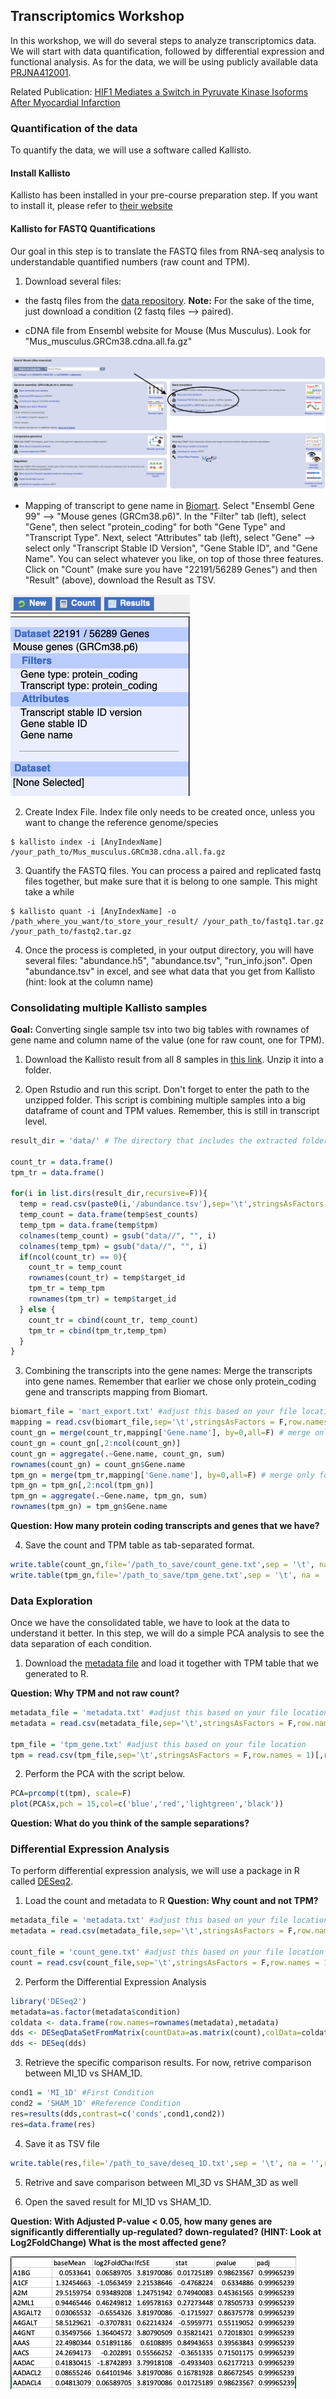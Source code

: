 ##  Transcriptomics Workshop

In this workshop, we will do several steps to analyze transcriptomics data. We will start with data quantification, followed by differential expression and functional analysis. As for the data, we will be using publicly available data [PRJNA412001](https://www.ebi.ac.uk/ena/data/view/PRJNA412001).

Related Publication: [HIF1 Mediates a Switch in Pyruvate Kinase Isoforms After Myocardial Infarction](https://pubmed.ncbi.nlm.nih.gov/29652636-hif1-mediates-a-switch-in-pyruvate-kinase-isoforms-after-myocardial-infarction/)

### Quantification of the data

To quantify the data, we will use a software called Kallisto.

#### Install Kallisto

Kallisto has been installed in your pre-course preparation step. If you want to install it, please refer to [their website](https://pachterlab.github.io/kallisto/about)

#### Kallisto for FASTQ Quantifications

Our goal in this step is to translate the FASTQ files from RNA-seq analysis to understandable quantified numbers (raw count and TPM).

1. Download several files:

  * the fastq files from the [data repository](https://www.ebi.ac.uk/ena/data/view/PRJNA412001). **Note:** For the sake of the time, just download a condition (2 fastq files --> paired).

  * cDNA file from Ensembl website for Mouse (Mus Musculus). Look for "Mus_musculus.GRCm38.cdna.all.fa.gz"
  
  ![cdna](img/cdna_dl.png)
  
  * Mapping of transcript to gene name in [Biomart](https://www.ensembl.org/biomart/martview). Select "Ensembl Gene 99" --> "Mouse genes (GRCm38.p6)". In the "Filter" tab (left), select "Gene", then select "protein_coding" for both "Gene Type" and "Transcript Type". Next, select "Attributes" tab (left), select "Gene" --> select only "Transcript Stable ID Version", "Gene Stable ID", and "Gene Name". You can select whatever you like, on top of those three features. Click on "Count" (make sure you have "22191/56289 Genes") and then "Result" (above), download the Result as TSV.
  
  ![biomart](img/biomart.png)

2. Create Index File. Index file only needs to be created once, unless you want to change the reference genome/species

```shell
$ kallisto index -i [AnyIndexName] /your_path_to/Mus_musculus.GRCm38.cdna.all.fa.gz
```

3. Quantify the FASTQ files. You can process a paired and replicated fastq files together, but make sure that it is belong to one sample. This might take a while

```shell
$ kallisto quant -i [AnyIndexName] -o /path_where_you_want/to_store_your_result/ /your_path_to/fastq1.tar.gz /your_path_to/fastq2.tar.gz
```

4. Once the process is completed, in your output directory, you will have several files: "abundance.h5", "abundance.tsv", "run_info.json". Open "abundance.tsv" in excel, and see what data that you get from Kallisto (hint: look at the column name)

### Consolidating multiple Kallisto samples

**Goal:** Converting single sample tsv into two big tables with rownames of gene name and column name of the value (one for raw count, one for TPM).

1. Download the Kallisto result from all 8 samples in [this link](data/KallistoResults.zip). Unzip it into a folder.

2. Open Rstudio and run this script. Don't forget to enter the path to the unzipped folder. This script is combining multiple samples into a big dataframe of count and TPM values. Remember, this is still in transcript level.

```R
result_dir = 'data/' # The directory that includes the extracted folders

count_tr = data.frame()
tpm_tr = data.frame()

for(i in list.dirs(result_dir,recursive=F)){
  temp = read.csv(paste0(i,'/abundance.tsv'),sep='\t',stringsAsFactors = F)
  temp_count = data.frame(temp$est_counts)
  temp_tpm = data.frame(temp$tpm)
  colnames(temp_count) = gsub("data//", "", i)
  colnames(temp_tpm) = gsub("data//", "", i)
  if(ncol(count_tr) == 0){
    count_tr = temp_count
    rownames(count_tr) = temp$target_id
    tpm_tr = temp_tpm
    rownames(tpm_tr) = temp$target_id
  } else {
    count_tr = cbind(count_tr, temp_count)
    tpm_tr = cbind(tpm_tr,temp_tpm)
  }
}
```

3. Combining the transcripts into the gene names: Merge the transcripts into gene names. Remember that earlier we chose only protein_coding gene and transcripts mapping from Biomart.

```R
biomart_file = 'mart_export.txt' #adjust this based on your file location
mapping = read.csv(biomart_file,sep='\t',stringsAsFactors = F,row.names = 1)
count_gn = merge(count_tr,mapping['Gene.name'], by=0,all=F) # merge only for the shared row names
count_gn = count_gn[,2:ncol(count_gn)]
count_gn = aggregate(.~Gene.name, count_gn, sum)
rownames(count_gn) = count_gn$Gene.name 
tpm_gn = merge(tpm_tr,mapping['Gene.name'], by=0,all=F) # merge only for the shared row names
tpm_gn = tpm_gn[,2:ncol(tpm_gn)]
tpm_gn = aggregate(.~Gene.name, tpm_gn, sum)
rownames(tpm_gn) = tpm_gn$Gene.name
```

**Question: How many protein coding transcripts and genes that we have?**

4. Save the count and TPM table as tab-separated format.

```R
write.table(count_gn,file='/path_to_save/count_gene.txt',sep = '\t', na = '',row.names = F)
write.table(tpm_gn,file='/path_to_save/tpm_gene.txt',sep = '\t', na = '',row.names = F)
```
### Data Exploration

Once we have the consolidated table, we have to look at the data to understand it better. In this step, we will do a simple PCA analysis to see the data separation of each condition.

1. Download the [metadata file](data/metadata.txt) and load it together with TPM table that we generated to R. 

**Question: Why TPM and not raw count?**

```R
metadata_file = 'metadata.txt' #adjust this based on your file location
metadata = read.csv(metadata_file,sep='\t',stringsAsFactors = F,row.names = 1)

tpm_file = 'tpm_gene.txt' #adjust this based on your file location
tpm = read.csv(tpm_file,sep='\t',stringsAsFactors = F,row.names = 1)[,rownames(metadata)] # make sure that sequence of metadata is the same with tpm
```

2. Perform the PCA with the script below.

```R
PCA=prcomp(t(tpm), scale=F)
plot(PCA$x,pch = 15,col=c('blue','red','lightgreen','black'))
```

**Question: What do you think of the sample separations?**


### Differential Expression Analysis

To perform differential expression analysis, we will use a package in R called [DESeq2](http://bioconductor.org/packages/release/bioc/html/DESeq2.html).

1. Load the count and metadata to R
**Question: Why count and not TPM?**

```R
metadata_file = 'metadata.txt' #adjust this based on your file location
metadata = read.csv(metadata_file,sep='\t',stringsAsFactors = F,row.names = 1)

count_file = 'count_gene.txt' #adjust this based on your file location
count = read.csv(count_file,sep='\t',stringsAsFactors = F,row.names = 1)[,rownames(metadata)] # make sure that sequence of metadata is the same with tpm
```

2. Perform the Differential Expression Analysis

```R
library('DESeq2')
metadata=as.factor(metadata$condition)
coldata <- data.frame(row.names=rownames(metadata),metadata)
dds <- DESeqDataSetFromMatrix(countData=as.matrix(count),colData=coldata,design=~conds)
dds <- DESeq(dds)
```

3. Retrieve the specific comparison results. For now, retrive comparison between MI_1D vs SHAM_1D.

```R
cond1 = 'MI_1D' #First Condition
cond2 = 'SHAM_1D' #Reference Condition
res=results(dds,contrast=c('conds',cond1,cond2))
res=data.frame(res)
```

4. Save it as TSV file

```R
write.table(res,file='/path_to_save/deseq_1D.txt',sep = '\t', na = '',row.names = F)
```

5. Retrive and save comparison between MI_3D vs SHAM_3D as well

6. Open the saved result for MI_1D vs SHAM_1D.

**Question: With Adjusted P-value < 0.05, how many genes are significantly differentially up-regulated? down-regulated? (HINT: Look at Log2FoldChange) What is the most affected gene?**

![deseq](img/deseq.png)
